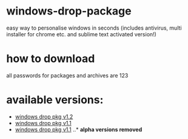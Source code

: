 # windows-drop-package
easy way to personalise windows in seconds (includes antivirus, multi installer for chrome etc. and sublime text activated version!)

# how to download
all passwords for packages and archives are 123

# available versions:
* [windows drop pkg v1.2](https://github.com/sabplay/windows-drop-package/releases/tag/1.2)
* [windows drop pkg v1.1](https://github.com/sabplay/windows-drop-package/releases/tag/1.1)
* [windows drop pkg v1.1](https://github.com/sabplay/windows-drop-package/releases/tag/1.1)
..* **alpha versions removed**
